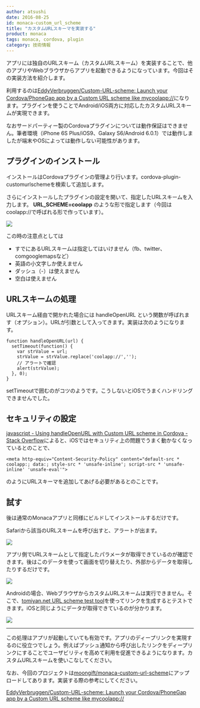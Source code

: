 ```yaml
---
author: atsushi
date: 2016-08-25
id: monaca-custom_url_scheme
title: "カスタムURLスキーマを実装する"
product: monaca
tags: monaca, cordova, plugin
category: 技術情報
---
```


アプリには独自のURLスキーム（カスタムURLスキーム）を実装することで、他のアプリやWebブラウザからアプリを起動できるようになっています。今回はその実装方法を紹介します。

利用するのは[EddyVerbruggen/Custom-URL-scheme: Launch your Cordova/PhoneGap app by a Custom URL scheme like mycoolapp://](https://github.com/EddyVerbruggen/Custom-URL-scheme)になります。プラグインを使うことでAndroid/iOS両方に対応したカスタムURLスキームが実現できます。

なおサードパーティー製のCordovaプラグインについては動作保証はできません。筆者環境（iPhone 6S Plus/iOS9、Galaxy S6/Android 6.0.1）では動作しましたが端末やOSによっては動作しない可能性があります。

## プラグインのインストール

インストールはCordovaプラグインの管理より行います。cordova-plugin-customurlschemeを検索して追加します。

さらにインストールしたプラグインの設定を開いて、指定したURLスキームを入力します。 **URL_SCHEME=coolapp** のような形で指定します（今回はcoolapp://で呼ばれる形で作っています）。

![](/blog/content/images/2016/Aug/custom-url-scheme-5.png)

この時の注意点としては

- すでにあるURLスキームは指定してはいけません（fb、twitter、comgooglemapsなど）
- 英語の小文字しか使えません
- ダッシュ（-）は使えません
- 空白は使えません

## URLスキームの処理

URLスキーム経由で開かれた場合には handleOpenURL という関数が呼ばれます（オプション）。URLが引数として入ってきます。実装は次のようになります。

```
function handleOpenURL(url) {
  setTimeout(function() {
    var strValue = url;
    strValue = strValue.replace('coolapp://','');
    // アラートで確認
    alert(strValue);
  }, 0);
}
```

setTimeoutで囲むのがコツのようです。こうしないとiOSでうまくハンドリングできませんでした。

## セキュリティの設定

[javascript - Using handleOpenURL with Custom URL scheme in Cordova - Stack Overflow](http://stackoverflow.com/questions/34257097/using-handleopenurl-with-custom-url-scheme-in-cordova/34281420#34281420)によると、iOSではセキュリティ上の問題でうまく動かなくなっているとのことで、

```
<meta http-equiv="Content-Security-Policy" content="default-src * coolapp:; data:; style-src * 'unsafe-inline'; script-src * 'unsafe-inline' 'unsafe-eval'">
```

のようにURLスキーマを追加してあげる必要があるとのことです。

## 試す

後は通常のMonacaアプリと同様にビルドしてインストールするだけです。

Safariから該当のURLスキームを呼び出すと、アラートが出ます。

![](/blog/content/images/2016/Aug/custom-url-scheme-1.png)

アプリ側でURLスキームとして指定したパラメータが取得できているのが確認できます。後はこのデータを使って画面を切り替えたり、外部からデータを取得したりするだけです。

![](/blog/content/images/2016/Aug/custom-url-scheme-3.png)

Androidの場合、WebブラウザからカスタムURLスキームは実行できません。そこで、[tomiyan.net URL scheme test tool](http://tomiyan.net/tools/urlscheme.html)を使ってリンクを生成するとテストできます。iOSと同じようにデータが取得できているのが分かります。

![](/blog/content/images/2016/Aug/custom-url-scheme-4.png)

----

この処理はアプリが起動していても有効です。アプリのディープリンクを実現するのに役立つでしょう。例えばプッシュ通知から呼び出したリンクをディープリンクにすることでユーザビリティを高めて利用を促進できるようになります。カスタムURLスキームを使いこなしてください。

なお、今回のプロジェクトは[moongift/monaca-custom-url-scheme](https://github.com/moongift/monaca-custom-url-scheme)にアップロードしてあります。実装する際の参考にしてください。

[EddyVerbruggen/Custom-URL-scheme: Launch your Cordova/PhoneGap app by a Custom URL scheme like mycoolapp://](https://github.com/EddyVerbruggen/Custom-URL-scheme)
